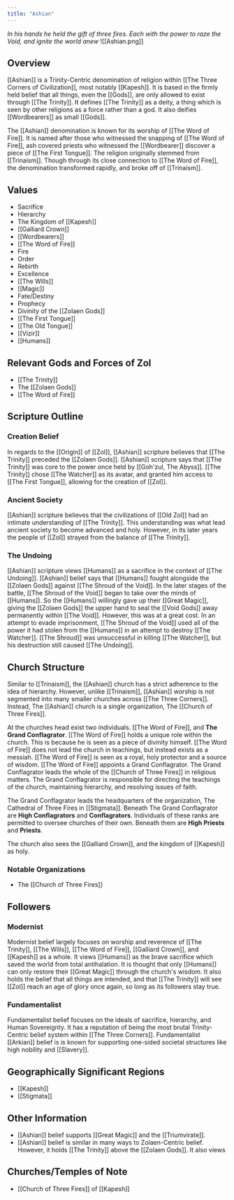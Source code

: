 ```yaml
---
title: "Ashian"
---
```

*In his hands he held the gift of three fires. Each with the power to raze the Void, and ignite the world anew*
![[Ashian.png]]

## Overview
[[Ashian]] is a Trinity-Centric denomination of religion within [[The Three Corners of Civilization]], most notably [[Kapesh]]. It is based in the firmly held belief that all things, even the [[Gods]], are only allowed to exist through [[The Trinity]]. It defines [[The Trinity]] as a deity, a thing which is seen by other religions as a force rather than a god. It also deifies [[Wordbearers]] as small [[Gods]].

The [[Ashian]] denomination is known for its worship of [[The Word of Fire]]. It is named after those who witnessed the snapping of [[The Word of Fire]], ash covered priests who witnessed the [[Wordbearer]] discover a piece of [[The First Tongue]]. The religion originally stemmed from [[Trinaism]]. Though through its close connection to [[The Word of Fire]], the denomination transformed rapidly, and broke off of [[Trinaism]].

## Values
- Sacrifice
- Hierarchy
- The Kingdom of [[Kapesh]]
- [[Galliard Crown]]
- [[Wordbearers]]
- [[The Word of Fire]]
- Fire
- Order
- Rebirth
- Excellence
- [[The Wills]]
- [[Magic]]
- Fate/Destiny
- Prophecy
- Divinity of the [[Zolaen Gods]]
- [[The First Tongue]]
- [[The Old Tongue]]
- [[Vizir]]
- [[Humans]]

## Relevant Gods and Forces of Zol
- [[The Trinity]]
- The [[Zolaen Gods]]
- [[The Word of Fire]]

## Scripture Outline
### Creation Belief
In regards to the [[Origin]] of [[Zol]], [[Ashian]] scripture believes that [[The Trinity]] preceded the [[Zolaen Gods]]. [[Ashian]] scripture says that [[The Trinity]] was core to the power once held by [[Goh'zul, The Abyss]]. [[The Trinity]] chose [[The Watcher]] as its avatar, and granted him access to [[The First Tongue]], allowing for the creation of [[Zol]].

### Ancient Society
[[Ashian]] scripture believes that the civilizations of [[Old Zol]] had an intimate understanding of [[The Trinity]]. This understanding was what lead ancient society to become advanced and holy. However, in its later years the people of [[Zol]] strayed from the balance of [[The Trinity]].

### The Undoing
[[Ashian]] scripture views [[Humans]] as a sacrifice in the context of [[The Undoing]]. [[Ashian]] belief says that [[Humans]] fought alongside the [[Zolaen Gods]] against [[The Shroud of the Void]]. In the later stages of the battle, [[The Shroud of the Void]] began to take over the minds of [[Humans]]. So the [[Humans]] willingly gave up their [[Great Magic]], giving the [[Zolaen Gods]] the upper hand to seal the [[Void Gods]] away permanently within [[The Void]]. However, this was at a great cost. In an attempt to evade imprisonment, [[The Shroud of the Void]] used all of the power it had stolen from the [[Humans]] in an attempt to destroy [[The Watcher]]. [[The Shroud]] was unsuccessful in killing [[The Watcher]], but his destruction still caused [[The Undoing]].

## Church Structure
Similar to [[Trinaism]], the [[Ashian]] church has a strict adherence to the idea of hierarchy. However, unlike [[Trinaism]], [[Ashian]] worship is not segmented into many smaller churches across [[The Three Corners]]. Instead, The [[Ashian]] church is a single organization, The [[Church of Three Fires]].

At the churches head exist two individuals. [[The Word of Fire]], and **The Grand Conflagrator**. [[The Word of Fire]] holds a unique role within the church. This is because he is seen as a piece of divinity himself. [[The Word of Fire]] does not lead the church in teachings, but instead exists as a messiah. [[The Word of Fire]] is seen as a royal, holy protector and a source of wisdom. [[The Word of Fire]] appoints a Grand Conflagrator. The Grand Conflagrator leads the whole of the [[Church of Three Fires]] in religious matters. The Grand Conflagrator is responsible for directing the teachings of the church, maintaining hierarchy, and resolving issues of faith.

The Grand Conflagrator leads the headquarters of the organization, The Cathedral of Three Fires in [[Stigmata]]. Beneath The Grand Conflagrator are **High Conflagrators** and **Conflagrators**. Individuals of these ranks are permitted to oversee churches of their own. Beneath them are **High Priests** and **Priests**.

The church also sees the [[Galliard Crown]], and the kingdom of [[Kapesh]] as holy.

### Notable Organizations
- The [[Church of Three Fires]]

## Followers
### Modernist
Modernist belief largely focuses on worship and reverence of [[The Trinity]], [[The Wills]], [[The Word of Fire]], [[Galliard Crown]], and [[Kapesh]] as a whole. It views [[Humans]] as the brave sacrifice which saved the world from total antihalation. It is thought that only [[Humans]] can only restore their [[Great Magic]] through the church's wisdom. It also holds the belief that all things are intended, and that [[The Trinity]] will see [[Zol]] reach an age of glory once again, so long as its followers stay true.

### Fundamentalist
Fundamentalist belief focuses on the ideals of sacrifice, hierarchy, and Human Sovereignty. It has a reputation of being the most brutal Trinity-Centric belief system within [[The Three Corners]]. Fundamentalist [[Arkian]] belief is is known for supporting one-sided societal structures like high nobility and [[Slavery]]. 

## Geographically Significant Regions
- [[Kapesh]]
- [[Stigmata]]

## Other Information
- [[Ashian]] belief supports [[Great Magic]] and the [[Triumvirate]].
- [[Ashian]] belief is similar in many ways to Zolaen-Centric belief. However, it holds [[The Trinity]] above the [[Zolaen Gods]]. It also views

## Churches/Temples of Note
- [[Church of Three Fires]] of [[Kapesh]]